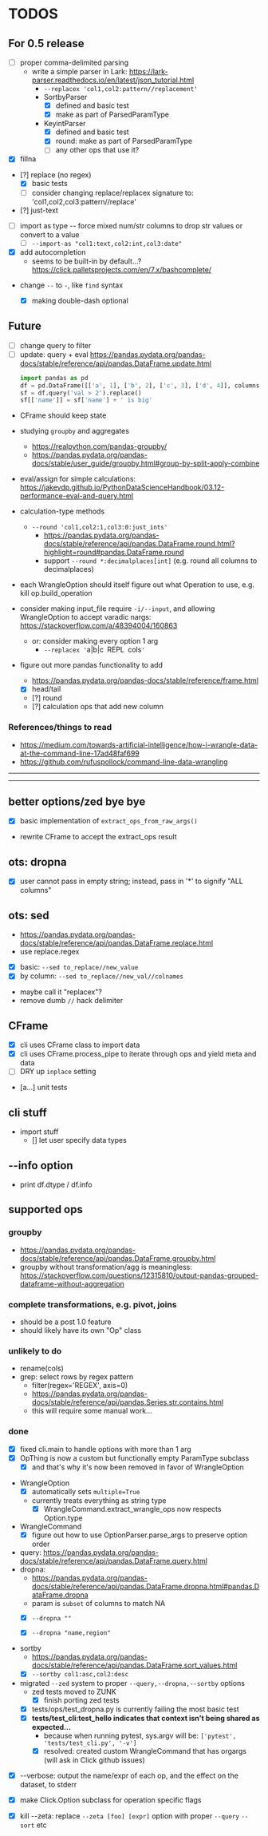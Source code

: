 # TODOS

## For 0.5 release

- [ ] proper comma-delimited parsing
    - write a simple parser in Lark: https://lark-parser.readthedocs.io/en/latest/json_tutorial.html
        - `--replacex 'col1,col2:pattern//replacement'`
        - SortbyParser
            - [x] defined and basic test
            - [x] make as part of ParsedParamType
        - KeyintParser
            - [x] defined and basic test
            - [x] round: make as part of ParsedParamType
            - [ ] any other ops that use it? 
- [x] fillna
- [?] replace (no regex)
    - [x] basic tests
    - [ ] consider changing replace/replacex signature to: 'col1,col2,col3:pattern//replace'
- [?] just-text
- [ ] import as type -- force mixed num/str columns to drop str values or convert to a value
    - [ ] `--import-as "col1:text,col2:int,col3:date"`
- [x] add autocompletion
    - seems to be built-in by default...? https://click.palletsprojects.com/en/7.x/bashcomplete/
-  change `--` to `-`, like `find` syntax
    - [x] making double-dash optional



## Future 

- [ ] change query to filter
- [ ] update: query + eval
    https://pandas.pydata.org/pandas-docs/stable/reference/api/pandas.DataFrame.update.html
    ```py
    import pandas as pd
    df = pd.DataFrame([['a', 1], ['b', 2], ['c', 3], ['d', 4]], columns=['name', 'val'])
    sf = df.query('val > 2').replace()
    sf[['name']] = sf['name'] + ' is big'
    ```

- CFrame should keep state


- studying `groupby` and aggregates
    - https://realpython.com/pandas-groupby/
    - https://pandas.pydata.org/pandas-docs/stable/user_guide/groupby.html#group-by-split-apply-combine
- eval/assign for simple calculations: https://jakevdp.github.io/PythonDataScienceHandbook/03.12-performance-eval-and-query.html

- calculation-type methods
    
    - `--round 'col1,col2:1,col3:0:just_ints'`
        - https://pandas.pydata.org/pandas-docs/stable/reference/api/pandas.DataFrame.round.html?highlight=round#pandas.DataFrame.round
        - support `--round *:decimalplaces[int]` (e.g. round all columns to decimalplaces)

- each WrangleOption should itself figure out what Operation to use, e.g. kill op.build_operation
- consider making input_file require `-i/--input`, and allowing WrangleOption to accept varadic nargs: https://stackoverflow.com/a/48394004/160863
    - or: consider making every option 1 arg
        - `--replacex '`a|b|c` `REPL` `cols`'`
- figure out more pandas functionality to add
    - https://pandas.pydata.org/pandas-docs/stable/reference/frame.html
    - [x] head/tail
    - [?] round 
    - [?] calculation ops that add new column


### References/things to read
- https://medium.com/towards-artificial-intelligence/how-i-wrangle-data-at-the-command-line-17ad48faf699
- https://github.com/rufuspollock/command-line-data-wrangling

----------------------------------------------------------------------------------
----------------------------------------------------------------------------------
## better options/zed bye bye

- [x] basic implementation of `extract_ops_from_raw_args()`
- rewrite CFrame to accept the extract_ops result

## ots: dropna
- [x] user cannot pass in empty string; instead, pass in '*' to signify "ALL columns"

## ots: sed
- https://pandas.pydata.org/pandas-docs/stable/reference/api/pandas.DataFrame.replace.html
- use replace.regex
- [x] basic: `--sed to_replace//new_value`
- [x] by column: `--sed to_replace//new_val//colnames`
- maybe call it "replacex"?
- remove dumb `//` hack delimiter

## CFrame

- [x] cli uses CFrame class to import data
- [x] cli uses CFrame.process_pipe to iterate through ops and yield meta and data
- [ ] DRY up `inplace` setting
- [a...] unit tests

## cli stuff

- import stuff
    - [] let user specify data types




## --info option
- print df.dtype / df.info



## supported ops


### groupby
- https://pandas.pydata.org/pandas-docs/stable/reference/api/pandas.DataFrame.groupby.html
- groupby without transformation/agg is meaningless: https://stackoverflow.com/questions/12315810/output-pandas-grouped-dataframe-without-aggregation

### complete transformations, e.g. pivot, joins
- should be a post 1.0 feature
- should likely have its own "Op" class



### unlikely to do

- rename(cols)
- grep: select rows by regex pattern 
    - filter(regex='REGEX', axis=0) 
    - https://pandas.pydata.org/pandas-docs/stable/reference/api/pandas.Series.str.contains.html
    - this will require some manual work...



### done


- [x] fixed cli.main to handle options with more than 1 arg
- [x] OpThing is now a custom but functionally empty ParamType subclass
    - [x] and that's why it's now been removed in favor of WrangleOption
- WrangleOption
    - [x] automatically sets `multiple=True`
    - currently treats everything as string type
        - [x] WrangleCommand.extract_wrangle_ops now respects Option.type
- WrangleCommand
    - [x] figure out how to use OptionParser.parse_args to preserve option order

- query: https://pandas.pydata.org/pandas-docs/stable/reference/api/pandas.DataFrame.query.html
- dropna: 
    - https://pandas.pydata.org/pandas-docs/stable/reference/api/pandas.DataFrame.dropna.html#pandas.DataFrame.dropna
    - param is `subset` of columns to match NA
    - [x] `--dropna ""`
    - [x] `--dropna "name,region"`


- sortby
    - https://pandas.pydata.org/pandas-docs/stable/reference/api/pandas.DataFrame.sort_values.html
    - [x] `--sortby col1:asc,col2:desc`

- migrated `--zed` system to proper `--query,--dropna,--sortby` options
  - zed tests moved to ZUNK
    - [x] finish porting zed tests
  - [x] tests/ops/test_dropna.py is currently failing the most basic test
  - [x] **tests/test_cli:test_hello indicates that context isn't being shared as expected...**
    - because when running pytest, sys.argv will be: `['pytest', 'tests/test_cli.py', '-v']` 
    - [x] resolved: created custom WrangleCommand that has orgargs (will ask in Click github issues)

- [x] --verbose: output the name/expr of each op, and the effect on the dataset, to stderr
- [x] make Click.Option subclass for operation specific flags
- [x] kill --zeta: replace `--zeta [foo] [expr]` option with proper `--query` `--sort` etc

